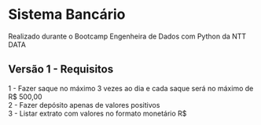 # Sistema Bancário
Realizado durante o Bootcamp Engenheira de Dados com Python da NTT DATA

## Versão 1 - Requisitos

1 - Fazer saque no máximo 3 vezes ao dia e cada saque será no máximo de R$ 500,00  
2 - Fazer depósito apenas de valores positivos  
3 - Listar extrato com valores no formato monetário R$  
